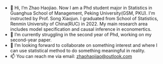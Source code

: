 - 👋 Hi, I’m Zhao Haojiao. Now I am a Phd student major in Statistics in Guanghua School of Management, Peking University(GSM, PKU). I'm instructed by Prof. Song Xiaojun. I graduated from School of Statistics, Renmin University of China(RUC) in 2022. My main research area includes model specification and causal inference in economertics. 
- 🌱 I’m currently struggling in the second year of Phd, working on my second-year paper.
- 💞️ I’m looking forward to collaborate on something interest and where I can use statistical method to do something meaningful in reality.
- 📫 You can reach me via email: zhaohaojiao@outlook.com 

<!---
zhaohaojiao/zhaohaojiao is a ✨ special ✨ repository because its `README.md` (this file) appears on your GitHub profile.
You can click the Preview link to take a look at your changes.
--->
